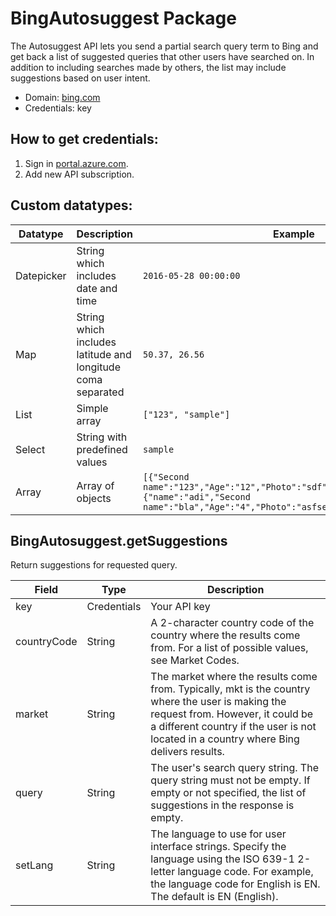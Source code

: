 # BingAutosuggest Package
The Autosuggest API lets you send a partial search query term to Bing and get back a list of suggested queries that other users have searched on. In addition to including searches made by others, the list may include suggestions based on user intent.
* Domain: [bing.com](https://www.bing.com)
* Credentials: key

## How to get credentials: 
1. Sign in [portal.azure.com](https://portal.azure.com).
2. Add new API subscription.

## Custom datatypes: 
   |Datatype|Description|Example
   |--------|-----------|----------
   |Datepicker|String which includes date and time|```2016-05-28 00:00:00```
   |Map|String which includes latitude and longitude coma separated|```50.37, 26.56```
   |List|Simple array|```["123", "sample"]``` 
   |Select|String with predefined values|```sample```
   |Array|Array of objects|```[{"Second name":"123","Age":"12","Photo":"sdf","Draft":"sdfsdf"},{"name":"adi","Second name":"bla","Age":"4","Photo":"asfserwe","Draft":"sdfsdf"}] ``` 
 
## BingAutosuggest.getSuggestions
Return suggestions for requested query.

| Field      | Type       | Description
|------------|------------|----------
| key        | Credentials| Your API key
| countryCode| String     | A 2-character country code of the country where the results come from. For a list of possible values, see Market Codes.
| market     | String     | The market where the results come from. Typically, mkt is the country where the user is making the request from. However, it could be a different country if the user is not located in a country where Bing delivers results. 
| query      | String     | The user's search query string. The query string must not be empty. If empty or not specified, the list of suggestions in the response is empty.
| setLang    | String     | The language to use for user interface strings. Specify the language using the ISO 639-1 2-letter language code. For example, the language code for English is EN. The default is EN (English).

